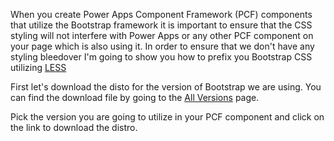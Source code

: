 When you create Power Apps Component Framework (PCF) components that utilize the Bootstrap framework it is important to ensure that the CSS styling will not interfere with Power Apps or any other PCF component on your page which is also using it.  In order to ensure that we don't have any styling bleedover I'm going to show you how to prefix you Bootstrap CSS utilizing  [LESS](https://github.com/duncansmart/less.js-windows)

First let's download the disto for the version of Bootstrap we are using.  You can find the download file by going to the [All Versions](https://getbootstrap.com/docs/versions/) page.

Pick the version you are going to utilize in your PCF component and click on the link to download the distro.
<!--stackedit_data:
eyJoaXN0b3J5IjpbMzUyOTM0NzYwXX0=
-->